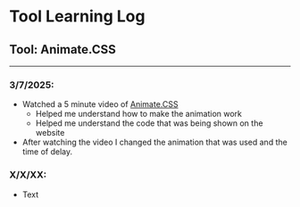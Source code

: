 # Tool Learning Log

## Tool: **Animate.CSS**

---

### 3/7/2025:
* Watched a 5 minute video of [Animate.CSS](https://www.youtube.com/watch?v=VzbBcVRquYA&t=145s)
    * Helped me understand how to make the animation work
    * Helped me understand the code that was being shown on the website
* After watching the video I changed the animation that was used and the time of delay. 

### X/X/XX:
* Text


<!--
* Links you used today (websites, videos, etc)
* Things you tried, progress you made, etc
* Challenges, a-ha moments, etc
* Questions you still have
* What you're going to try next
-->
